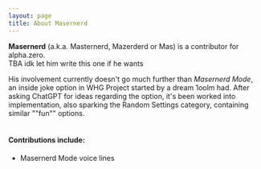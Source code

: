 ```yaml
---
layout: page
title: About Masernerd
---
```


**Masernerd** (a.k.a. Masternerd, Mazerderd or Mas) is a contributor for alpha.zero.   
TBA idk let him write this one if he wants   

His involvement currently doesn't go much further than *Masernerd Mode*, an inside joke option in WHG Project started by a dream 1oolm had. After asking ChatGPT for ideas regarding the option, it's been worked into implementation, also sparking the Random Settings category, containing similar ""fun"" options.
<br>
<br>
#### Contributions include:  
- Masernerd Mode voice lines
